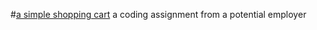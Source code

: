 #[a simple shopping cart](http://shoppingcart.natelord.org)
a coding assignment from a potential employer
